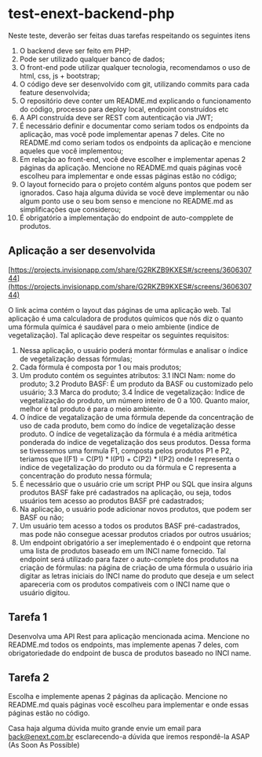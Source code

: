 # test-enext-backend-php

Neste teste, deverão ser feitas duas tarefas respeitando os seguintes itens

1. O backend deve ser feito em PHP;
2. Pode ser utilizado qualquer banco de dados;
3. O front-end pode utilizar qualquer tecnologia, recomendamos o uso de html, css, js + bootstrap;
4. O código deve ser desenvolvido com git, utilizando commits para cada feature desenvolvida;
5. O repositório deve conter um README.md explicando o funcionamento do código, processo para deploy local, endpoint construídos etc
6. A API construída deve ser REST com autenticação via JWT;
7. É necessário definir e documentar como seriam todos os endpoints da aplicação, mas você pode implementar apenas 7 deles. Cite no README.md como seriam todos os endpoints da aplicação e mencione aqueles que você implementou;
8. Em relação ao front-end, você deve escolher e implementar apenas 2 páginas da aplicação. Mencione no README.md quais páginas você escolheu para implementar e onde essas páginas estão no código;
9. O layout fornecido para o projeto contém alguns pontos que podem ser ignorados. Caso haja alguma dúvida se você deve implementar ou não algum ponto use o seu bom senso e mencione no README.md as simplificações que considerou;
10. É obrigatório a implementação do endpoint de auto-compplete de produtos.

## Aplicação a ser desenvolvida

[https://projects.invisionapp.com/share/G2RKZB9KXES#/screens/360630744](https://projects.invisionapp.com/share/G2RKZB9KXES#/screens/360630744)

O link acima contém o layout das páginas de uma aplicação web. Tal aplicação é uma calculadora de produtos químicos que nós diz o quanto uma fórmula química é saudável para o meio ambiente (indice de vegetalização). Tal aplicação deve respeitar os seguintes requisitos:

1. Nessa aplicação, o usuário poderá montar fórmulas e analisar o índice de vegetalização dessas fórmulas;
2. Cada fórmula é composta por 1 ou mais produtos;
3. Um produto contém os seguintes atributos:
  3.1 INCI Nam: nome do produto;
  3.2 Produto BASF: É um produto da BASF ou customizado pelo usuário;
  3.3 Marca do produto;
  3.4 Índice de vegetalização: Indice de vegetalização do produto, um número inteiro de 0 a 100. Quanto maior, melhor é tal produto é para o meio ambiente.
4. O índice de vegatalização de uma fórmula depende da concentração de uso de cada produto, bem como do índice de vegetalização desse produto. O índice de vegetalização da fórmula é a média aritmética ponderada do indice de vegetalização dos seus produtos. Dessa forma se tivessemos uma formula F1, composta pelos produtos P1 e P2, teriamos que I(F1) = C(P1) * I(P1) + C(P2) * I(P2) onde I representa o indice de vegetalização do produto ou da fórmula e C representa a concentração do produto nessa fórmula;
5. É necessário que o usuário crie um script PHP ou SQL que insira alguns produtos BASF fake pré cadastrados na aplicação, ou seja, todos usuários tem acesso ao produtos BASF pré cadastrados;
6. Na aplicação, o usuário pode adicionar novos produtos, que podem ser BASF ou não;
7. Um usuário tem acesso a todos os produtos BASF pré-cadastrados, mas pode não consegue acessar produtos criados por outros usuários;
8. Um endpoint obrigatório a ser imeplementado é o endpoint que retorna uma lista de produtos baseado em um INCI name fornecido. Tal endpoint será utilizado para fazer o auto-complete dos produtos na criação de fórmulas: na página de criação de uma fórmula o usuário iria digitar as letras iniciais do INCI name do produto que deseja e um select apareceria com os produtos compativeis com o INCI name que o usuário digitou.

## Tarefa 1

Desenvolva uma API Rest para aplicação mencionada acima. Mencione no README.md todos os endpoints, mas implemente apenas 7 deles, com obrigatoriedade do endpoint de busca de produtos baseado no INCI name.

## Tarefa 2

Escolha e implemente apenas 2 páginas da aplicação. Mencione no README.md quais páginas você escolheu para implementar e onde essas páginas estão no código.

Casa haja alguma dúvida muito grande envie um email para back@enext.com.br esclarecendo-a dúvida que iremos respondê-la ASAP (As Soon As Possible)
